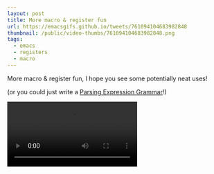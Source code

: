 ```yaml
---
layout: post
title: More macro & register fun
url: https://emacsgifs.github.io/tweets/761094104683982848
thumbnail: /public/video-thumbs/761094104683982848.png
tags:
  - emacs
  - registers
  - macro
---
```


More macro & register fun, I hope you see some potentially neat uses!

(or you could just write a [Parsing Expression Grammar](https://en.wikipedia.org/wiki/Parsing_expression_grammar)!)

<video controls autoplay loop>
  <source src="/public/videos/761094104683982848.mp4" type="video/mp4">
    Sorry your browser does not support the video tag, maybe time to upgrade?
</video>
